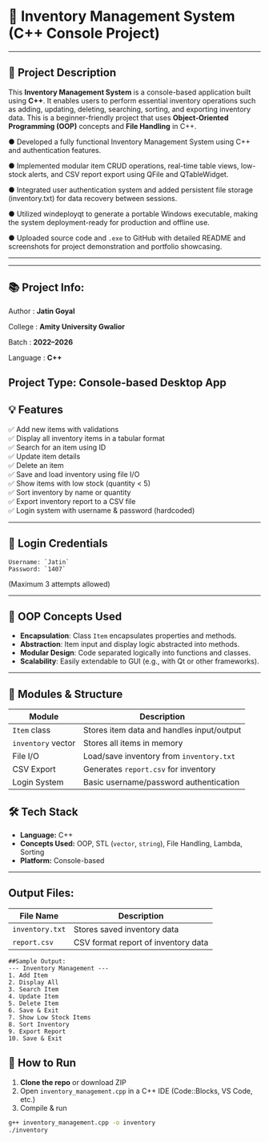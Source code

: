 # 🧾 Inventory Management System (C++ Console Project)
---
## 📘 Project Description

This **Inventory Management System** is a console-based application built using **C++**. It enables users to perform essential inventory operations such as adding, updating, deleting, searching, sorting, and exporting inventory data. This is a beginner-friendly project that uses **Object-Oriented Programming (OOP)** concepts and **File Handling** in C++.


● Developed a fully functional Inventory Management System using C++ and authentication features.

● Implemented modular item CRUD operations, real-time table views, low-stock alerts, and CSV report export using QFile and QTableWidget.

● Integrated user authentication system and added persistent file storage (inventory.txt) for data recovery between sessions.

● Utilized windeployqt to generate a portable Windows executable, making the system deployment-ready for production and offline use.

● Uploaded source code and `.exe` to GitHub with detailed README and screenshots for project demonstration and portfolio showcasing.

---

---
## 📚 Project Info:

Author :     **Jatin Goyal**

College :    **Amity University Gwalior**

Batch :      **2022–2026**

Language :   **C++**

Project Type: Console-based Desktop App
---
## 💡 Features

✅ Add new items with validations  
✅ Display all inventory items in a tabular format  
✅ Search for an item using ID  
✅ Update item details  
✅ Delete an item  
✅ Save and load inventory using file I/O  
✅ Show items with low stock (quantity < 5)  
✅ Sort inventory by name or quantity  
✅ Export inventory report to a CSV file  
✅ Login system with username & password (hardcoded)

---

## 🔐 Login Credentials
```
Username: `Jatin`  
Password: `1407`  
```
(Maximum 3 attempts allowed)

---

## 🧱 OOP Concepts Used

- **Encapsulation**: Class `Item` encapsulates properties and methods.  
- **Abstraction**: Item input and display logic abstracted into methods.  
- **Modular Design**: Code separated logically into functions and classes.  
- **Scalability**: Easily extendable to GUI (e.g., with Qt or other frameworks).

---

## 🧩 Modules & Structure

| Module            | Description                               |
|-------------------|-------------------------------------------|
| `Item` class      | Stores item data and handles input/output |
| `inventory` vector| Stores all items in memory                |
| File I/O          | Load/save inventory from `inventory.txt`  |
| CSV Export        | Generates `report.csv` for inventory      |
| Login System      | Basic username/password authentication    |

## 🛠️ Tech Stack

- **Language:** C++
- **Concepts Used:** OOP, STL (`vector`, `string`), File Handling, Lambda, Sorting
- **Platform:** Console-based

---

## Output Files:

| File Name       | Description                         |
| --------------- | ----------------------------------- |
| `inventory.txt` | Stores saved inventory data         |
| `report.csv`    | CSV format report of inventory data |

```
##Sample Output:
--- Inventory Management ---
1. Add Item
2. Display All
3. Search Item
4. Update Item
5. Delete Item
6. Save & Exit
7. Show Low Stock Items
8. Sort Inventory
9. Export Report
10. Save & Exit
```


## 📂 How to Run

1. **Clone the repo** or download ZIP
2. Open `inventory_management.cpp` in a C++ IDE (Code::Blocks, VS Code, etc.)
3. Compile & run

```bash
g++ inventory_management.cpp -o inventory
./inventory
